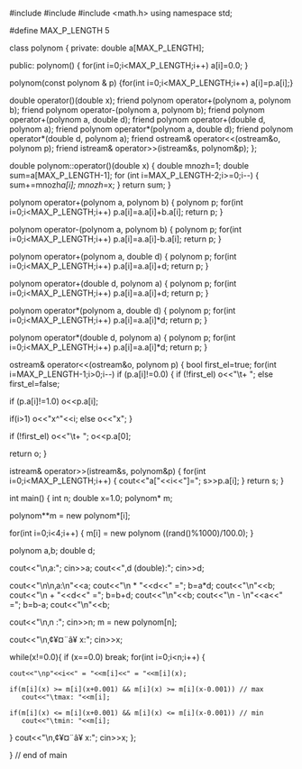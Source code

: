 
#include <iostream>
#include <cstdlib>
#include <math.h>
using namespace std;

#define MAX_P_LENGTH 5

class polynom
{
private:
double a[MAX_P_LENGTH];

public:
polynom() { for(int i=0;i<MAX_P_LENGTH;i++) a[i]=0.0; }


polynom(const polynom & p) {for(int i=0;i<MAX_P_LENGTH;i++) a[i]=p.a[i];}


double operator()(double x);
friend polynom operator+(polynom a, polynom b);
friend polynom operator-(polynom a, polynom b);
friend polynom operator+(polynom a, double d);
friend polynom operator+(double d, polynom a);
friend polynom operator*(polynom a, double d);
friend polynom operator*(double d, polynom a);
friend ostream& operator<<(ostream&o, polynom p);
friend istream& operator>>(istream&s, polynom&p);
};

double polynom::operator()(double x)
{
double mnozh=1;
double sum=a[MAX_P_LENGTH-1];
for (int i=MAX_P_LENGTH-2;i>=0;i--)
{
sum+=mnozh*a[i];
mnozh*=x;
}
return sum;
}


polynom operator+(polynom a, polynom b)
{
polynom p;
for(int i=0;i<MAX_P_LENGTH;i++)
p.a[i]=a.a[i]+b.a[i];
return p;
}

polynom operator-(polynom a, polynom b)
{
polynom p;
for(int i=0;i<MAX_P_LENGTH;i++)
p.a[i]=a.a[i]-b.a[i];
return p;
}

polynom operator+(polynom a, double d)
{
polynom p;
for(int i=0;i<MAX_P_LENGTH;i++)
p.a[i]=a.a[i]+d;
return p;
}

polynom operator+(double d, polynom a)
{
polynom p;
for(int i=0;i<MAX_P_LENGTH;i++)
p.a[i]=a.a[i]+d;
return p;
}

polynom operator*(polynom a, double d)
{
polynom p;
for(int i=0;i<MAX_P_LENGTH;i++)
p.a[i]=a.a[i]*d;
return p;
}

polynom operator*(double d, polynom a)
{
polynom p;
for(int i=0;i<MAX_P_LENGTH;i++)
p.a[i]=a.a[i]*d;
return p;
}

ostream& operator<<(ostream&o, polynom p)
{
bool first_el=true;
for(int i=MAX_P_LENGTH-1;i>0;i--)
if (p.a[i]!=0.0) 
{
if (!first_el) o<<"\t+ "; else first_el=false;

if (p.a[i]!=1.0) o<<p.a[i];


if(i>1) o<<"x^"<<i;
else o<<"x";
}

if (!first_el) o<<"\t+ ";
o<<p.a[0];

return o;
}

istream& operator>>(istream&s, polynom&p)
{
for(int i=0;i<MAX_P_LENGTH;i++)
{
cout<<"a["<<i<<"]=";
s>>p.a[i];
}
return s;
}


int main()
{
int n;
double x=1.0;
polynom* m;

polynom**m = new polynom*[i];


for(int i=0;i<4;i++) 
{ 
m[i] = new polynom ((rand()%1000)/100.0); 
}

polynom a,b;
double d;

cout<<"\n‚a:";
cin>>a;
cout<<"‚d (double):";
cin>>d;

cout<<"\n\n‚a:\n"<<a;
cout<<"\n * "<<d<<" =";
b=a*d;
cout<<"\n"<<b;
cout<<"\n + "<<d<<" =";
b=b+d;
cout<<"\n"<<b;
cout<<"\n - \n"<<a<<" =";
b=b-a;
cout<<"\n"<<b;

cout<<"\n‚n :";
cin>>n;
m = new polynom[n];

cout<<"\n‚¢¥¤¨â¥ x:";
cin>>x;

while(x!=0.0){
  if (x==0.0) break;
  for(int i=0;i<n;i++)
  {

    cout<<"\np"<<i<<" = "<<m[i]<<" = "<<m[i](x);

    if(m[i](x) >= m[i](x+0.001) && m[i](x) >= m[i](x-0.001)) // max
       cout<<"\tmax: "<<m[i];
     		
    if(m[i](x) <= m[i](x+0.001) && m[i](x) <= m[i](x-0.001)) // min
       cout<<"\tmin: "<<m[i];
  }
  cout<<"\n‚¢¥¤¨â¥ x:";
  cin>>x;
};

} // end of main


